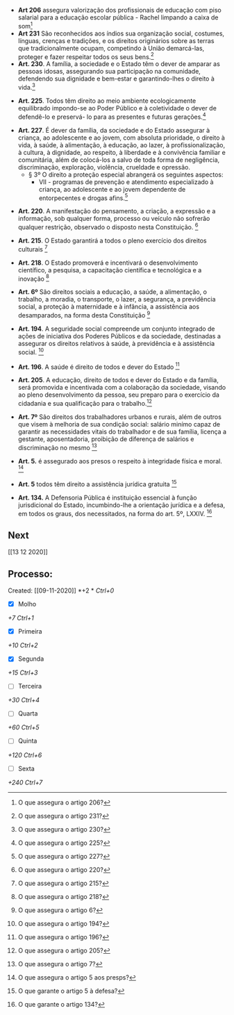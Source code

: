 
-   **Art 206** assegura valorização dos profissionais de educação com piso salarial para a educação escolar pública -   Rachel limpando a caixa de som[^1]
   -   **Art 231** São reconhecidos aos índios sua organização social, costumes, línguas, crenças e tradições, e os direitos originários sobre as terras que tradicionalmente ocupam, competindo à União demarcá-las, proteger e fazer respeitar todos os seus bens.[^2]
  -   **Art. 230**. A família, a sociedade e o Estado têm o dever de amparar as pessoas idosas, assegurando sua participação na comunidade, defendendo sua dignidade e bem-estar e garantindo-lhes o direito à vida.[^3]

[^3]: O que assegura o artigo 230?

   -   **Art. 225**. Todos têm direito ao meio ambiente ecologicamente equilibrado impondo-se ao Poder Público e à coletividade o dever de defendê-lo e preservá- lo para as presentes e futuras
        gerações.[^4]

[^4]: O que assegura o artigo 225?

   -   **Art. 227**. É dever da família, da sociedade e do Estado assegurar à criança, ao adolescente e ao jovem, com absoluta prioridade, o direito à vida, à saúde, à alimentação, à educação, ao lazer, à profissionalização, à cultura, à dignidade, ao respeito, à liberdade e à convivência familiar e comunitária, além de colocá-los a salvo de toda forma de negligência, discriminação, exploração, violência, crueldade e opressão.
        -   § 3º O direito a proteção especial abrangerá os seguintes aspectos:
            -   VII - programas de prevenção e atendimento especializado à criança, ao adolescente e ao jovem dependente de entorpecentes e drogas afins.[^5]

[^5]: O que assegura o artigo 227?

  -   **Art. 220**. A manifestação do pensamento, a criação, a expressão e a informação, sob qualquer forma, processo ou veículo não sofrerão qualquer restrição, observado o disposto nesta Constituição. [^6]

[^6]: O que assegura o artigo 220?

   -   **Art. 215**. O Estado garantirá a todos o pleno exercício dos direitos culturais [^7]

[^7]: O que assegura o artigo 215?

   -   **Art. 218**. O Estado promoverá e incentivará o desenvolvimento científico, a pesquisa, a capacitação científica e tecnológica e a inovação [^8]

[^8]: O que assegura o artigo 218?

   -   **Art. 6º** São direitos sociais a educação, a saúde, a alimentação, o trabalho, a moradia, o transporte, o lazer, a segurança, a previdência social, a proteção à maternidade e à infância, a assistência aos desamparados, na forma desta Constituição [^9]

[^9]: O que assegura o artigo 6?
   
   -   **Art. 194**. A seguridade social compreende um conjunto integrado de ações de iniciativa dos Poderes Públicos e da sociedade, destinadas a assegurar os direitos relativos à saúde, à previdência e à assistência social. [^10]

[^10]:O que assegura o artigo 194?

   -   **Art. 196**. A saúde é direito de todos e dever do Estado [^11]

[^11]: O que assegura o artigo 196?

   -   **Art. 205**. A educação, direito de todos e dever do Estado e da família, será promovida e incentivada com a colaboração da sociedade, visando ao pleno desenvolvimento da pessoa, seu preparo para o exercício da cidadania e sua qualificação para o trabalho.[^12]

[^12]: O que assegura o artigo 205?

  -   **Art. 7º** São direitos dos trabalhadores urbanos e rurais, além de outros que visem à melhoria de sua condição social: salário minímo capaz de garantir as necessidades vitais do trabalhador e de sua família, licença a gestante, aposentadoria, proibição de diferença de salários e discriminação no mesmo [^13]

[^13]: O que assegura o artigo 7?

   -   **Art. 5.** é assegurado aos presos o respeito à integridade física e moral. [^14]

[^14]: O que assegura o artigo 5 aos presps?

+ **Art. 5** todos têm direito a assistência jurídica gratuita [^15]

[^15]: O que garante o artigo 5 à defesa?

+ **Art. 134.** A Defensoria Pública é instituição essencial à função jurisdicional do Estado, incumbindo-lhe a orientação jurídica e a defesa, em todos os graus, dos necessitados, na forma do art. 5º, LXXIV. [^16]

[^16]: O que garante o artigo 134?

[^1]: O que assegura o artigo 206?

[^2]: O que assegura o artigo 231?

## Next
[[13 12 2020]]
## Processo:
Created: [[09-11-2020]]
*+2 *  *Ctrl+0*
- [x] Molho  

*+7*  *Ctrl+1*

- [x] Primeira 

*+10*  *Ctrl+2*

- [x] Segunda

*+15*  *Ctrl+3*

- [ ] Terceira 

*+30*  *Ctrl+4*

- [ ] Quarta 

*+60*  *Ctrl+5*

- [ ] Quinta 

*+120*  *Ctrl+6*

- [ ] Sexta 

*+240*  *Ctrl+7*